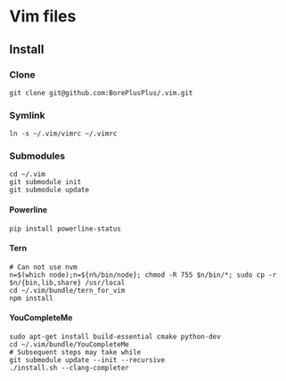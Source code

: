 # Vim files

## Install

### Clone

    git clone git@github.com:BorePlusPlus/.vim.git

### Symlink

    ln -s ~/.vim/vimrc ~/.vimrc

### Submodules

    cd ~/.vim
    git submodule init
    git submodule update

#### Powerline

    pip install powerline-status

#### Tern

    # Can not use nvm
    n=$(which node);n=${n%/bin/node}; chmod -R 755 $n/bin/*; sudo cp -r $n/{bin,lib,share} /usr/local
    cd ~/.vim/bundle/tern_for_vim
    npm install

#### YouCompleteMe

    sudo apt-get install build-essential cmake python-dev
    cd ~/.vim/bundle/YouCompleteMe
    # Subsequent steps may take while
    git submodule update --init --recursive
    ./install.sh --clang-completer

